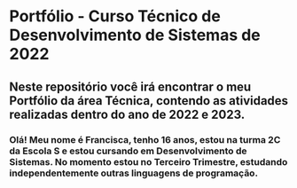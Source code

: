 # Portfólio - Curso Técnico de Desenvolvimento de Sistemas de 2022
## Neste repositório você irá encontrar o meu Portfólio da área Técnica, contendo as atividades realizadas dentro do ano de 2022 e 2023.

### Olá! Meu nome é Francisca, tenho 16 anos, estou na turma 2C da Escola S e estou cursando em Desenvolvimento de Sistemas. No momento estou no Terceiro Trimestre, estudando independentemente outras linguagens de programação.


